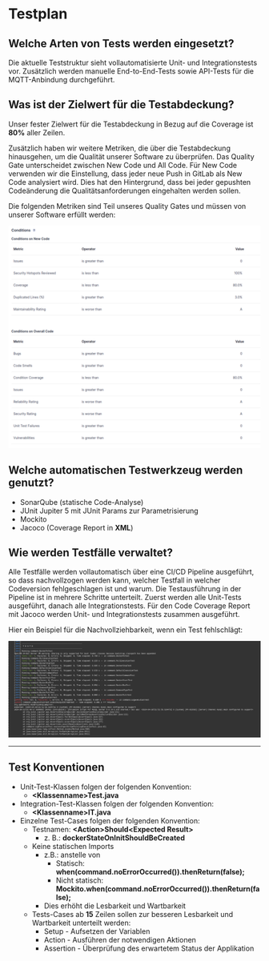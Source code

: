 # Testplan

## Welche Arten von Tests werden eingesetzt?

Die aktuelle Teststruktur sieht vollautomatisierte Unit- und Integrationstests vor. Zusätzlich werden manuelle End-to-End-Tests sowie API-Tests für die MQTT-Anbindung durchgeführt.

## Was ist der Zielwert für die Testabdeckung?

Unser fester Zielwert für die Testabdeckung in Bezug auf die Coverage ist **80%** aller Zeilen.

Zusätzlich haben wir weitere Metriken, die über die Testabdeckung hinausgehen, um die Qualität unserer Software zu überprüfen. Das Quality Gate unterscheidet zwischen New Code und All Code. Für New Code verwenden wir die Einstellung, dass jeder neue Push in GitLab als New Code analysiert wird. Dies hat den Hintergrund, dass bei jeder gepushten Codeänderung die Qualitätsanforderungen eingehalten werden sollen.

Die folgenden Metriken sind Teil unseres Quality Gates und müssen von unserer Software erfüllt werden: 

![Quality Gate von Sonarqube](pictures/quality-gate_sonarqube.png)

## Welche automatischen Testwerkzeug werden genutzt?

- SonarQube (statische Code-Analyse)
- JUnit Jupiter 5 mit JUnit Params zur Parametrisierung
- Mockito
- Jacoco (Coverage Report in **XML**)


## Wie werden Testfälle verwaltet?

Alle Testfälle werden vollautomatisch über eine CI/CD Pipeline ausgeführt, so dass nachvollzogen werden kann, welcher Testfall in welcher Codeversion fehlgeschlagen ist und warum. Die Testausführung in der Pipeline ist in mehrere Schritte unterteilt. Zuerst werden alle Unit-Tests ausgeführt, danach alle Integrationstests. Für den Code Coverage Report mit Jacoco werden Unit- und Integrationstests zusammen ausgeführt.

Hier ein Beispiel für die Nachvollziehbarkeit, wenn ein Test fehlschlägt:

![jenkins-logout](/pictures/jenkins-test-nachvollziehbarkeit.png)

---

## Test Konventionen

- Unit-Test-Klassen folgen der folgenden Konvention: 
  - **\<Klassenname>Test.java**
- Integration-Test-Klassen folgen der folgenden Konvention:
  - **\<Klassenname>IT.java**
- Einzelne Test-Cases folgen der folgenden Konvention:
  - Testnamen: **\<Action>Should\<Expected Result>**
    - z. B.: **dockerStateOnInitShouldBeCreated**
  - Keine statischen Imports
    - z.B.: anstelle von
      -  Statisch: **when(command.noErrorOccurred()).thenReturn(false);** 
      -  Nicht statisch: **Mockito.when(command.noErrorOccurred()).thenReturn(false);**
    - Dies erhöht die Lesbarkeit und Wartbarkeit
  - Tests-Cases ab **15** Zeilen sollen zur besseren Lesbarkeit und Wartbarkeit unterteilt werden: 
    - Setup - Aufsetzen der Variablen
    - Action - Ausführen der notwendigen Aktionen
    - Assertion - Überprüfung des erwartetem Status der Applikation
  
